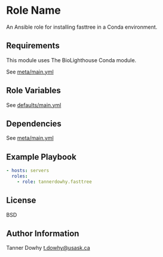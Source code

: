 Role Name
=========

An Ansible role for installing fasttree in a Conda environment. 

Requirements
------------

This module uses The BioLighthouse Conda module.

See [meta/main.yml](meta/main.yml)

Role Variables
--------------

See [defaults/main.yml](defaults/main.yml)

Dependencies
------------

See [meta/main.yml](meta/main.yml)

Example Playbook
----------------

```yml
- hosts: servers
  roles:
    - role: tannerdowhy.fasttree
```

License
-------

BSD

Author Information
------------------

Tanner Dowhy <t.dowhy@usask.ca>
